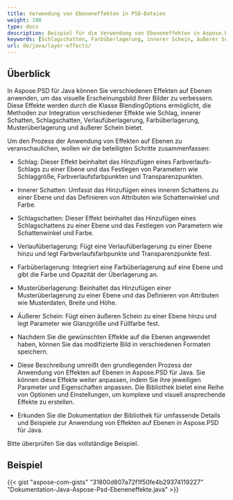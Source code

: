 ```yaml
---
title: Verwendung von Ebeneneffekten in PSD-Dateien
weight: 100
type: docs
description: Beispiel für die Verwendung von Ebeneneffekten in Aspose.PSD für Java
keywords: [Schlagschatten, Farbüberlagerung, innerer Schein, äußerer Schein, psd api, java, Codebeispiel]
url: de/java/layer-effects/
---
```


## **Überblick**
In Aspose.PSD für Java können Sie verschiedenen Effekten auf Ebenen anwenden, um das visuelle Erscheinungsbild Ihrer Bilder zu verbessern. Diese Effekte werden durch die Klasse BlendingOptions ermöglicht, die Methoden zur Integration verschiedener Effekte wie Schlag, innerer Schatten, Schlagschatten, Verlaufüberlagerung, Farbüberlagerung, Musterüberlagerung und äußerer Schein bietet.

Um den Prozess der Anwendung von Effekten auf Ebenen zu veranschaulichen, wollen wir die beteiligten Schritte zusammenfassen:

- Schlag: Dieser Effekt beinhaltet das Hinzufügen eines Farbverlaufs-Schlags zu einer Ebene und das Festlegen von Parametern wie Schlaggröße, Farbverlaufsfarbpunkten und Transparenzpunkten.

- Innerer Schatten: Umfasst das Hinzufügen eines inneren Schattens zu einer Ebene und das Definieren von Attributen wie Schattenwinkel und Farbe.

- Schlagschatten: Dieser Effekt beinhaltet das Hinzufügen eines Schlagschattens zu einer Ebene und das Festlegen von Parametern wie Schattenwinkel und Farbe.

- Verlaufüberlagerung: Fügt eine Verlaufüberlagerung zu einer Ebene hinzu und legt Farbverlaufsfarbpunkte und Transparenzpunkte fest.

- Farbüberlagerung: Integriert eine Farbüberlagerung auf eine Ebene und gibt die Farbe und Opazität der Überlagerung an.

- Musterüberlagerung: Beinhaltet das Hinzufügen einer Musterüberlagerung zu einer Ebene und das Definieren von Attributen wie Musterdaten, Breite und Höhe.

- Äußerer Schein: Fügt einen äußeren Schein zu einer Ebene hinzu und legt Parameter wie Glanzgröße und Füllfarbe fest.

- Nachdem Sie die gewünschten Effekte auf die Ebenen angewendet haben, können Sie das modifizierte Bild in verschiedenen Formaten speichern.

- Diese Beschreibung umreißt den grundlegenden Prozess der Anwendung von Effekten auf Ebenen in Aspose.PSD für Java. Sie können diese Effekte weiter anpassen, indem Sie ihre jeweiligen Parameter und Eigenschaften anpassen. Die Bibliothek bietet eine Reihe von Optionen und Einstellungen, um komplexe und visuell ansprechende Effekte zu erstellen.

- Erkunden Sie die Dokumentation der Bibliothek für umfassende Details und Beispiele zur Anwendung von Effekten auf Ebenen in Aspose.PSD für Java.

Bitte überprüfen Sie das vollständige Beispiel.

## **Beispiel**
{{< gist "aspose-com-gists" "31800d807a72f1f50fe4b29374119227" "Dokumentation-Java-Aspose-Psd-Ebeneneffekte.java" >}}
